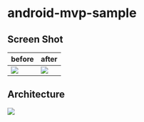 # android-mvp-sample


## Screen Shot
|before|after|
|---|---|
|![](https://user-images.githubusercontent.com/8059722/33819528-4d9da190-de8e-11e7-86df-9f6904c58c45.png)|![](https://user-images.githubusercontent.com/8059722/33819527-4d7a00fa-de8e-11e7-9deb-24fb48745612.png)|

## Architecture
![](https://user-images.githubusercontent.com/8059722/33870653-2d54a8a6-df52-11e7-99ba-684c5566475b.png)
